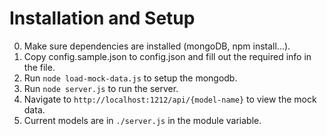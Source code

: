 # Installation and Setup

0.	Make sure dependencies are installed (mongoDB, npm install...).
1.	Copy config.sample.json to config.json and fill out the required info in the file.
2.	Run <code>node load-mock-data.js</code> to setup the mongodb.
3.	Run <code>node server.js</code> to run the server.
4.	Navigate to <code>http://localhost:1212/api/{model-name}</code> to view the mock data.
5.	Current models are in <code>./server.js</code> in the module variable.
